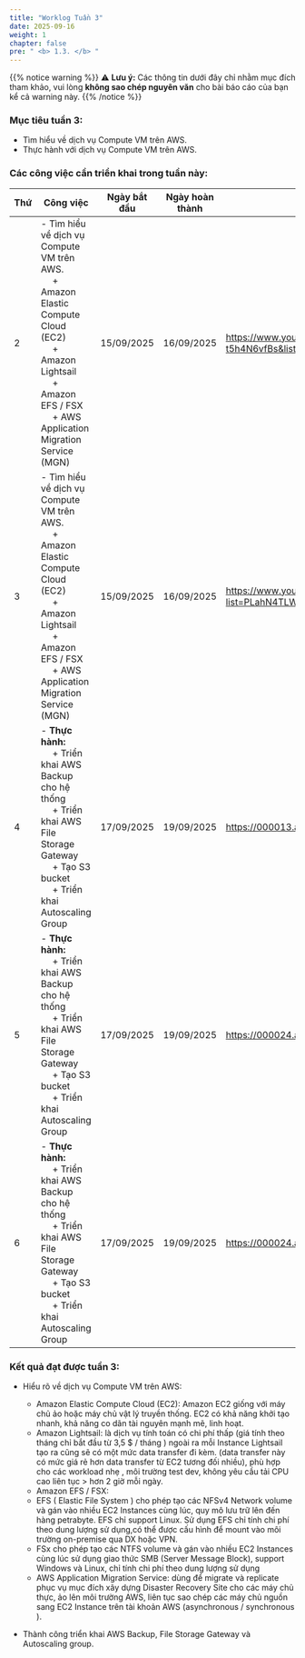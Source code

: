 ```yaml
---
title: "Worklog Tuần 3"
date: 2025-09-16
weight: 1
chapter: false
pre: " <b> 1.3. </b> "
---
```

{{% notice warning %}}
⚠️ **Lưu ý:** Các thông tin dưới đây chỉ nhằm mục đích tham khảo, vui lòng **không sao chép nguyên văn** cho bài báo cáo của bạn kể cả warning này.
{{% /notice %}}


### Mục tiêu tuần 3:

* Tìm hiểu về dịch vụ Compute VM trên AWS.
* Thực hành với dịch vụ Compute VM trên AWS.

### Các công việc cần triển khai trong tuần này:
| Thứ | Công việc                                                                                                                                                                                   | Ngày bắt đầu | Ngày hoàn thành | Nguồn tài liệu                            |
| --- | ------------------------------------------------------------------------------------------------------------------------------------------------------------------------------------------- | ------------ | --------------- | ----------------------------------------- |
| 2   | - Tìm hiểu về dịch vụ Compute VM trên AWS. <br>&emsp; + Amazon Elastic Compute Cloud (EC2) <br>&emsp; + Amazon Lightsail <br>&emsp; + Amazon EFS / FSX <br>&emsp; + AWS Application Migration Service (MGN)                                                                                           | 15/09/2025   | 16/09/2025      | <https://www.youtube.com/watch?v=-t5h4N6vfBs&list=PLahN4TLWtox2a3vElknwzU_urND8hLn1i&index=72>
| 3   | - Tìm hiểu về dịch vụ Compute VM trên AWS. <br>&emsp; + Amazon Elastic Compute Cloud (EC2) <br>&emsp; + Amazon Lightsail <br>&emsp; + Amazon EFS / FSX <br>&emsp; + AWS Application Migration Service (MGN) <br>                                       | 15/09/2025   | 16/09/2025      | <https://www.youtube.com/playlist?list=PLahN4TLWtox2a3vElknwzU_urND8hLn1i> |
| 4   | - **Thực hành:** <br>&emsp; + Triển khai AWS Backup cho hệ thống <br>&emsp; + Triển khai AWS File Storage Gateway <br>&emsp; + Tạo S3 bucket <br>&emsp; + Triển khai Autoscaling Group | 17/09/2025   | 19/09/2025      | <https://000013.awsstudygroup.com/vi> |
| 5   | - **Thực hành:** <br>&emsp; + Triển khai AWS Backup cho hệ thống <br>&emsp; + Triển khai AWS File Storage Gateway <br>&emsp; + Tạo S3 bucket <br>&emsp; + Triển khai Autoscaling Group                 | 17/09/2025   | 19/09/2025      | <https://000024.awsstudygroup.com> |
| 6   | - **Thực hành:** <br>&emsp; + Triển khai AWS Backup cho hệ thống <br>&emsp; + Triển khai AWS File Storage Gateway <br>&emsp; + Tạo S3 bucket<br>&emsp; + Triển khai Autoscaling Group                                                                                    | 17/09/2025   | 19/09/2025      | <https://000024.awsstudygroup.com> |


### Kết quả đạt được tuần 3:

* Hiểu rõ về dịch vụ Compute VM trên AWS: 
  * Amazon Elastic Compute Cloud (EC2): Amazon EC2 giống với máy chủ ảo hoặc máy chủ vật lý truyền thống. EC2 có khả năng khởi tạo nhanh, khả năng co dãn tài nguyên mạnh mẽ, linh hoạt.
  * Amazon Lightsail: là dịch vụ tính toán có chi phí thấp (giá tính theo tháng chỉ bắt đầu từ 3,5 $ / tháng ) ngoài ra mỗi Instance Lightsail tạo ra cũng sẽ có một mức data transfer đi kèm. (data transfer này có mức giá rẻ hơn data transfer từ EC2 tương đối nhiều), phù hợp cho các workload nhẹ , môi trường test dev, không yêu cầu tải CPU cao liên tục > hơn 2 giờ mỗi ngày.
  * Amazon EFS / FSX: 
  + EFS ( Elastic File System ) cho phép tạo các NFSv4 Network volume và gán vào nhiều EC2 Instances cùng lúc, quy mô lưu trữ lên đến hàng petrabyte. EFS chỉ support Linux. Sử dụng EFS chỉ tính chi phí theo dung lượng sử dụng,có thể được cấu hình để mount vào môi trường on-premise qua DX hoặc VPN.
  + FSx cho phép tạo các NTFS volume và gán vào nhiều EC2 Instances cùng lúc sử dụng giao thức SMB (Server Message Block), support Windows và Linux, chỉ tính chi phí theo dung lượng sử dụng
  * AWS Application Migration Service: dùng để migrate và replicate phục vụ mục đích xây dựng Disaster Recovery Site cho các máy chủ thực, ảo lên môi trường AWS, liên tục sao chép các máy chủ nguồn sang EC2 Instance trên tài khoản AWS (asynchronous / synchronous ).

* Thành công triển khai AWS Backup, File Storage Gateway và Autoscaling group.



